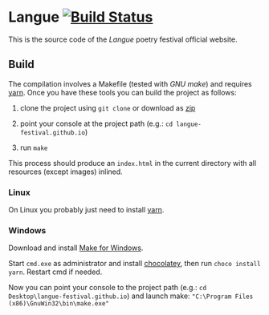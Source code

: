 # Langue [![Build Status](https://travis-ci.org/langue-festival/langue-festival.github.io.svg?branch=master)](https://travis-ci.org/langue-festival/langue-festival.github.io)

This is the source code of the *Langue* poetry festival official website.

## Build

The compilation involves a Makefile (tested with *GNU make*) and requires [yarn](https://yarnpkg.com).
Once you have these tools you can build the project as follows:

1. clone the project using `git clone` or download as [zip](https://github.com/langue-festival/langue-festival.github.io/archive/master.zip)

2. point your console at the project path (e.g.: `cd langue-festival.github.io`)

3. run `make`

This process should produce an `index.html` in the current directory with all resources (except images) inlined.

### Linux

On Linux you probably just need to install [yarn](https://yarnpkg.com/en/docs/install#linux-tab).

### Windows

Download and install [Make for Windows](http://gnuwin32.sourceforge.net/downlinks/make.php).

Start `cmd.exe` as administrator and install [chocolatey](https://chocolatey.org/install), then run `choco install yarn`. Restart cmd if needed.

Now you can point your console to the project path (e.g.: `cd Desktop\langue-festival.github.io`) and launch make: `"C:\Program Files (x86)\GnuWin32\bin\make.exe"`
